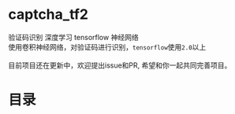 # captcha_tf2 
验证码识别 深度学习 tensorflow 神经网络<br> 
使用卷积神经网络，对验证码进行识别，`tensorflow`使用`2.0`以上<br>
<br>
目前项目还在更新中，欢迎提出issue和PR, 希望和你一起共同完善项目。

# 目录
